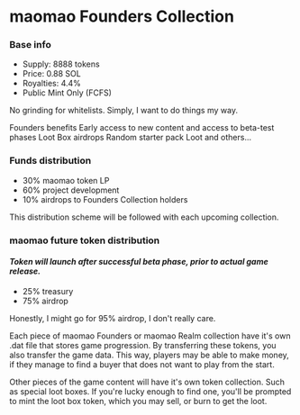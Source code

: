 # maomao Founders Collection

### Base info
<ul>
<li>Supply: 8888 tokens</li>
<li>Price: 0.88 SOL</li>
<li>Royalties: 4.4%</li>
<li>Public Mint Only (FCFS)</li>
</ul>

No grinding for whitelists. Simply, I want to do things my way.

Founders benefits
	Early access to new content and access to beta-test phases
	Loot Box airdrops
	Random starter pack Loot
	and others...

### Funds distribution
<ul>
<li>30% maomao token LP</li>
<li>60% project development</li>
<li>10% airdrops to Founders Collection holders</li>
</ul>

This distribution scheme will be followed with each upcoming collection.

### maomao future token distribution
#### <em>Token will launch after successful beta phase, prior to actual game release.</em>
<ul>
<li>25% treasury</li>
<li>75% airdrop</li>
</ul>


Honestly, I might go for 95% airdrop, I don't really care.

Each piece of maomao Founders or maomao Realm collection have it's own .dat file that stores game progression. By transferring these tokens, you also transfer the game data.
This way, players may be able to make money, if they manage to find a buyer that does not want to play from the start.

Other pieces of the game content will have it's own token collection. Such as special loot boxes. If you're lucky enough to find one, you'll be prompted to mint the loot box token, which you may sell, or burn to get the loot.